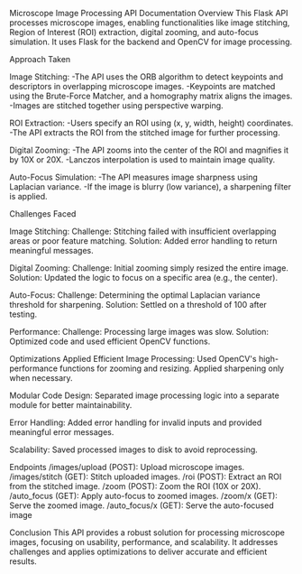Microscope Image Processing API Documentation
Overview
This Flask API processes microscope images, enabling functionalities like image stitching, Region of Interest (ROI) extraction, digital zooming, and auto-focus simulation. It uses Flask for the backend and OpenCV for image processing.

Approach Taken

Image Stitching:
-The API uses the ORB algorithm to detect keypoints and descriptors in overlapping microscope images.
-Keypoints are matched using the Brute-Force Matcher, and a homography matrix aligns the images.
-Images are stitched together using perspective warping.

ROI Extraction:
-Users specify an ROI using (x, y, width, height) coordinates.
-The API extracts the ROI from the stitched image for further processing.

Digital Zooming:
-The API zooms into the center of the ROI and magnifies it by 10X or 20X.
-Lanczos interpolation is used to maintain image quality.

Auto-Focus Simulation:
-The API measures image sharpness using Laplacian variance.
-If the image is blurry (low variance), a sharpening filter is applied.

Challenges Faced

Image Stitching:
Challenge: Stitching failed with insufficient overlapping areas or poor feature matching.
Solution: Added error handling to return meaningful messages.

Digital Zooming:
Challenge: Initial zooming simply resized the entire image.
Solution: Updated the logic to focus on a specific area (e.g., the center).

Auto-Focus:
Challenge: Determining the optimal Laplacian variance threshold for sharpening.
Solution: Settled on a threshold of 100 after testing.

Performance:
Challenge: Processing large images was slow.
Solution: Optimized code and used efficient OpenCV functions.

Optimizations Applied
Efficient Image Processing:
Used OpenCV's high-performance functions for zooming and resizing.
Applied sharpening only when necessary.

Modular Code Design:
Separated image processing logic into a separate module for better maintainability.

Error Handling:
Added error handling for invalid inputs and provided meaningful error messages.

Scalability:
Saved processed images to disk to avoid reprocessing.

Endpoints
/images/upload (POST): Upload microscope images.
/images/stitch (GET): Stitch uploaded images.
/roi (POST): Extract an ROI from the stitched image.
/zoom (POST): Zoom the ROI (10X or 20X).
/auto_focus (GET): Apply auto-focus to zoomed images.
/zoom/<factor>x (GET): Serve the zoomed image.
/auto_focus/<factor>x (GET): Serve the auto-focused image

Conclusion
This API provides a robust solution for processing microscope images, focusing on usability, performance, and scalability. It addresses challenges and applies optimizations to deliver accurate and efficient results.
